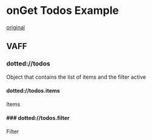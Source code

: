 # onGet Todos Example

[original](https://github.com/reduxjs/redux/tree/master/examples/todos)

## VAFF

### dotted://todos

Object that contains the list of items and the filter active

#### dotted://todos.items
Items

#### ### dotted://todos.filter
Filter
